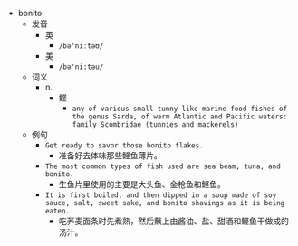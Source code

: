 - bonito
  - 发音
    - 英
      - `/bə'niːtəʊ/`
    - 美
      - `/bə'ni:təu/`
  - 词义
    - n.
      - 鲣
        - `any of various small tunny-like marine food fishes of the genus Sarda, of warm Atlantic and Pacific waters: family Scombridae (tunnies and mackerels) `
  - 例句
    - `Get ready to savor those bonito flakes.`
      - 准备好去体味那些鲣鱼薄片。
    - `The most common types of fish used are sea beam, tuna, and bonito.`
      - 生鱼片里使用的主要是大头鱼、金枪鱼和鲣鱼。
    - `It is first boiled, and then dipped in a soup made of soy sauce, salt, sweet sake, and bonito shavings as it is being eaten.`
      - 吃荞麦面条时先煮熟，然后蘸上由酱油、盐、甜酒和鲣鱼干做成的汤汁。

